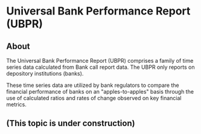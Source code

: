 # Universal Bank Performance Report (UBPR)

## About

The Universal Bank Performance Report (UBPR) comprises a family of time series data calculated from Bank call report data. The UBPR only reports on depository institutions (banks).

These time series data are utilized by bank regulators to compare the financial performance of banks on an "apples-to-apples" basis through the use of calculated ratios and rates of change observed on key financial metrics.

## (This topic is under construction)
